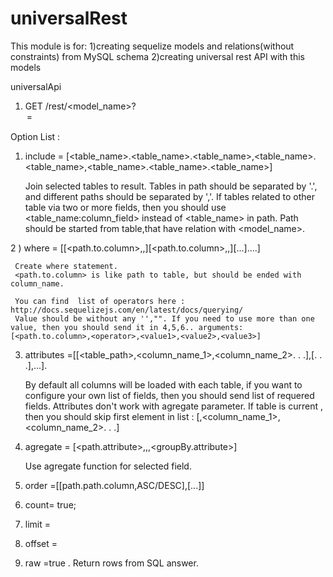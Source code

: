 # universalRest

This module is for:
1)creating  sequelize models and relations(without constraints) from MySQL schema
2)creating universal rest API with this models



universalApi

1) GET   /rest/<model_name>?<option>=<value>

Option List : 

 1) include = [<table_name>.<table_name>.<table_name>,<table_name>.<table_name>,<table_name>.<table_name>.<table_name>]
 
     Join selected tables to result. Tables in path should be separated by '.', and different paths should be separated by ','.
     If tables related to other table via two or more fields, then you should  use   <table_name:column_field> instead of <table_name> in path.
     Path should be started from table,that have relation with <model_name>.
     
     
                
 2 ) where = [[<path.to.column>,<operator>,<value>]<LOGIC OPERATOR>[<path.to.column>,<operator>,<value>]<LOGIC OPERATOR>[...]....]
  
     Create where statement.
     <path.to.column> is like path to table, but should be ended with column_name.
      
     You can find  list of operators here : http://docs.sequelizejs.com/en/latest/docs/querying/
     Value should be without any '',"". If you need to use more than one value, then you should send it in 4,5,6.. arguments: [<path.to.column>,<operator>,<value1>,<value2>,<value3>]
  
  
  
 3) attributes =[[<table_path>,<column_name_1>,<column_name_2>. . .],[. . .],...].
    
    By default all columns will be loaded with each table, if you want to configure your own list of fields, then you should  send list of requered fields.
    Attributes don't work with agregate parameter.
    If table  is current , then you should skip first element in list : [,<column_name_1>,<column_name_2>. . .]
 
 4) agregate =  [<path.attribute>,<function>,<alias>,<groupBy.attribute>]
 
    Use agregate function for selected field.
    
 5) order =[[path.path.column,ASC/DESC],[...]]

 6) count= true;
 7) limit =<number>
 8) offset = <number>

 9) raw =true  .
    Return rows from SQL answer.


